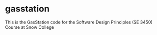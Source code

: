 # gasstation
This is the GasStation code for the Software Design Principles (SE 3450) Course at Snow College 
